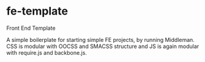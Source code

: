 fe-template
===========

Front End Template

A simple boilerplate for starting simple FE projects, by running Middleman.
CSS is modular with OOCSS and SMACSS structure and JS is again modular with require.js and backbone.js.